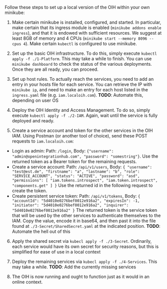Follow these steps to set up a local version of the OIH within your own minikube:

1. Make certain minikube is installed, configured, and started. In particular, make certain that its ingress module is enabled (`minikube addons enable ingress`), and that it is endowed with sufficient resources. We suggest at least 8GB of memory and 4 CPUs (`minikube start --memory 8096 --cpus 4`). Make certain `kubectl` is configured to use minikube.

2. Set up the basic OIH infrastructure. To do this, simply execute `kubectl apply -f ./1-Platform`. This may take a while to finish. You can use `minikube dashboard` to check the status of the various deployments. Once they are all ready, you can proceed.

3. Set up host rules. To actually reach the services, you need to add an entry in your hosts file for each service. You can retrieve the IP with `minikube ip`, and need to make an entry for each host listed in the `ingress.yaml` file (e.g. `iam.localoih.com`).
**TODO**: Automate this, depending on user OS

4. Deploy the OIH Identity and Access Management. To do so, simply execute `kubectl apply -f ./2-IAM`. Again, wait until the service is fully deployed and ready.

5. Create a service account and token for the other services in the OIH IAM. Using Postman (or another tool of choice), send these POST requests to `iam.localoih.com`:
- Login as admin: Path: `/login`, Body: `{"username": "admin@openintegrationhub.com", "password": "somestring"}`.
Use the returned token as a Bearer token for the remaining requests.
- Create a service account: Path: `/api/v1/users`, Body: `{
	"username": "test@est.de",
	"firstname": "a",
	"lastname": "b",
	"role": "SERVICE_ACCOUNT",
	"status": "ACTIVE",
	"password": "asd",
    "permissions": [
        "iam.tokens.introspect",
        "iam.token.introspect",
        "components.get"
    ]
}`
Use the returned id in the following request to create the token.
- Create persistent service token: Path: `/api/v1/tokens`, Body: `{
	"accountId": "5d4010e0276bef0012e916a2",
	"expiresIn": -1,
	"initiator": "5d4010e0276bef0012e916a2",
	"inquirer": "5d4010e0276bef0012e916a2"
}`
The returned token is the service token that will be used by the other services to authenticate themselves to the IAM. Copy the value, encode it in base64, and then past it into the file found at `./3-Secret/SharedSecret.yaml` at the indicated position.
**TODO**: Automate the hell out of this

6. Apply the shared secret via `kubecl apply -f ./3-Secret`. Ordinarily, each service would have its own secret for security reasons, but this is simplified for ease of use in a local context

7. Deploy the remaining services via `kubecl apply -f ./4-Services`. This may take a while.
**TODO**: Add the currently missing services

8. The OIH is now running and ought to function just as it would in an online context.
